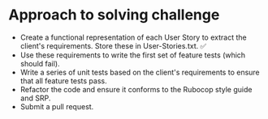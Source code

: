 Approach to solving challenge
======

- Create a functional representation of each User Story to extract the client's requirements. Store these in User-Stories.txt. ✅
- Use these requirements to write the first set of feature tests (which should fail). 
- Write a series of unit tests based on the client's requirements to ensure that all feature tests pass. 
- Refactor the code and ensure it conforms to the Rubocop style guide and SRP. 
- Submit a pull request. 